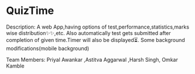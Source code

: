 # QuizTime
Description: A web App,having options of test,performance,statistics,marks wise distribution✨✨,etc. 
Also automatically test gets submitted after completion of given time.Timer will also be displayed⏳.
Some background modifications(mobile background)

Team Members: Priyal Awankar ,Astitva Aggarwal ,Harsh Singh, Omkar Kamble
